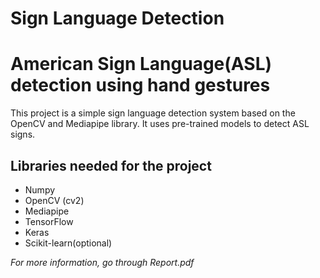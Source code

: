 # Sign Language Detection
**American Sign Language(ASL) detection using hand gestures**
===============================
This project is a simple sign language detection system based on the OpenCV and Mediapipe library. It uses pre-trained models to detect ASL signs.

## Libraries needed for the project

- Numpy
- OpenCV (cv2)
- Mediapipe
- TensorFlow
- Keras
- Scikit-learn(optional)

*For more information, go through Report.pdf*
